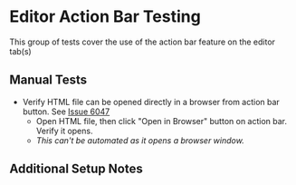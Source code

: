 # Editor Action Bar Testing
This group of tests cover the use of the action bar feature on the editor tab(s)

## Manual Tests
- Verify HTML file can be opened directly in a browser from action bar button. See [Issue 6047](https://github.com/posit-dev/positron/issues/6047)
  - Open HTML file, then click "Open in Browser" button on action bar. Verify it opens.
  - _This can't be automated as it opens a browser window._

## Additional Setup Notes
